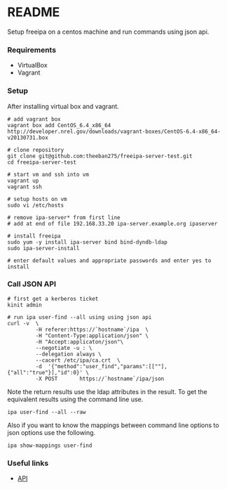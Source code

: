 # README

Setup freeipa on a centos machine and run commands using json api.

### Requirements

* VirtualBox
* Vagrant

### Setup

After installing virtual box and vagrant.

```
# add vagrant box
vagrant box add CentOS_6.4_x86_64 http://developer.nrel.gov/downloads/vagrant-boxes/CentOS-6.4-x86_64-v20130731.box

# clone repository
git clone git@github.com:theeban275/freeipa-server-test.git
cd freeipa-server-test

# start vm and ssh into vm
vagrant up
vagrant ssh

# setup hosts on vm
sudo vi /etc/hosts

# remove ipa-server* from first line
# add at end of file 192.168.33.20 ipa-server.example.org ipaserver

# install freeipa
sudo yum -y install ipa-server bind bind-dyndb-ldap
sudo ipa-server-install

# enter default values and appropriate passwords and enter yes to install
```

### Call JSON API

```
# first get a kerberos ticket
kinit admin

# run ipa user-find --all using using json api
curl -v  \
         -H referer:https://`hostname`/ipa  \
         -H "Content-Type:application/json" \
         -H "Accept:applicaton/json"\
         --negotiate -u : \
         --delegation always \
         --cacert /etc/ipa/ca.crt  \
         -d  '{"method":"user_find","params":[[""],{"all":"true"}],"id":0}' \
         -X POST       https://`hostname`/ipa/json
```

Note the return results use the ldap attributes in the result. To get the equivalent
results using the command line use.

```
ipa user-find --all --raw
```

Also if you want to know the mappings between command line options to json options use
the following.

```
ipa show-mappings user-find
```

### Useful links

* [API](https://git.fedorahosted.org/cgit/freeipa.git/tree/API.txt)

